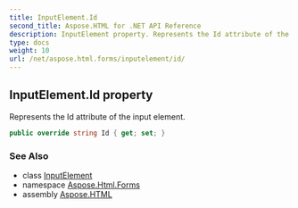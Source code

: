 ```yaml
---
title: InputElement.Id
second_title: Aspose.HTML for .NET API Reference
description: InputElement property. Represents the Id attribute of the input element
type: docs
weight: 10
url: /net/aspose.html.forms/inputelement/id/
---
```

## InputElement.Id property

Represents the Id attribute of the input element.

```csharp
public override string Id { get; set; }
```

### See Also

* class [InputElement](../)
* namespace [Aspose.Html.Forms](../../inputelement/)
* assembly [Aspose.HTML](../../../)
